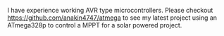 I have experience working AVR type microcontrollers. Please checkout https://github.com/anakin4747/atmega to see my latest project using an ATmega328p
to control a MPPT for a solar powered project.
